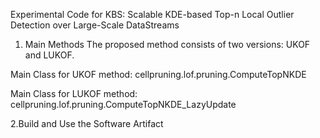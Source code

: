 Experimental Code for KBS: Scalable KDE-based Top-n Local Outlier Detection over Large-Scale DataStreams

1. Main Methods
The proposed method consists of two versions: UKOF and LUKOF. 

 Main Class for UKOF method: cellpruning.lof.pruning.ComputeTopNKDE

 Main Class for LUKOF method: cellpruning.lof.pruning.ComputeTopNKDE_LazyUpdate
 
 2.Build and Use the Software Artifact
